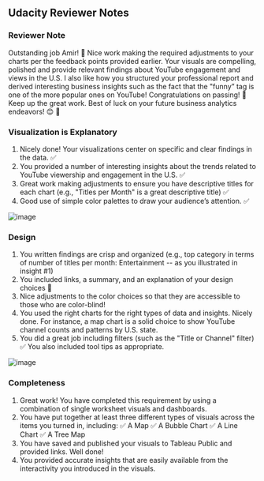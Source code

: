 ## Udacity Reviewer Notes

### Reviewer Note

Outstanding job Amir! 👏 Nice work making the required adjustments to your charts per the feedback points provided earlier. 
Your visuals are compelling, polished and provide relevant findings about YouTube engagement and views in the U.S. 
I also like how you structured your professional report and derived interesting business insights 
such as the fact that the "funny” tag is one of the more popular ones on YouTube!
Congratulations on passing! 👏 Keep up the great work. Best of luck on your future business analytics endeavors! 😊 🌟

### Visualization is Explanatory

1. Nicely done! Your visualizations center on specific and clear findings in the data. ✅ 
2. You provided a number of interesting insights about the trends related to YouTube viewership and engagement in the U.S. ✅ 
3. Great work making adjustments to ensure you have descriptive titles for each chart (e.g., "Titles per Month" is a great descriptive title) ✅ 
4. Good use of simple color palettes to draw your audience’s attention. ✅ 

![image](https://github.com/AmirAwawdi/Tableau_EDA-Data-Visualization_UdacityProject/assets/128262402/53b4d5d7-9fea-4d4d-8c34-9e7bff92f41b)


### Design

1. You written findings are crisp and organized (e.g., top category in terms of number of titles per month: Entertainment -- as you illustrated in insight #1) 
2. You included links, a summary, and an explanation of your design choices 👏
3. Nice adjustments to the color choices so that they are accessible to those who are color-blind!
4. You used the right charts for the right types of data and insights. Nicely done.
   For instance, a map chart is a solid choice to show YouTube channel counts and patterns by U.S. state.
5. You did a great job including filters (such as the "Title or Channel" filter) ✅ You also included tool tips as appropriate.

![image](https://github.com/AmirAwawdi/Tableau_EDA-Data-Visualization_UdacityProject/assets/128262402/43353031-d58a-43ec-9c4d-4671b975bd2e)

### Completeness

1. Great work! You have completed this requirement by using a combination of single worksheet visuals and dashboards.
2. You have put together at least three different types of visuals across the items you turned in, including:
   ✅ A Map ✅ A Bubble Chart ✅ A Line Chart ✅ A Tree Map
3. You have saved and published your visuals to Tableau Public and provided links. Well done!
4. You provided accurate insights that are easily available from the interactivity you introduced in the visuals.
